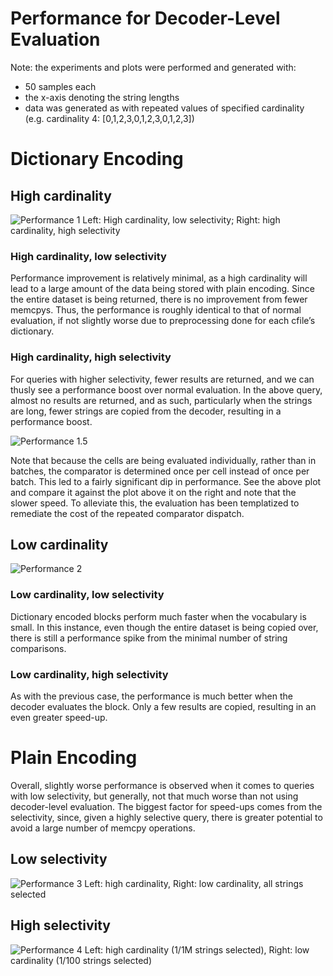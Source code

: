 # Performance for Decoder-Level Evaluation

Note: the experiments and plots were performed and generated with:
* 50 samples each
* the x-axis denoting the string lengths
* data was generated as with repeated values of specified cardinality (e.g. cardinality 4: [0,1,2,3,0,1,2,3,0,1,2,3])

# Dictionary Encoding

## High cardinality

![Performance 1](https://raw.githubusercontent.com/anjuwong/kudu/565e2c4e56f57ca738fcec73054d9297b9f72084/docs/images/decoder_eval_perf_1.png)
Left: High cardinality, low selectivity; Right: high cardinality, high selectivity

### High cardinality, low selectivity

Performance improvement is relatively minimal, as a high cardinality will lead to a large amount of the data being stored with plain encoding. Since the entire dataset is being returned, there is no improvement from fewer memcpys. Thus, the performance is roughly identical to that of normal evaluation, if not slightly worse due to preprocessing done for each cfile’s dictionary.

### High cardinality, high selectivity

For queries with higher selectivity, fewer results are returned, and we can thusly see a performance boost over normal evaluation. In the above query, almost no results are returned, and as such, particularly when the strings are long, fewer strings are copied from the decoder, resulting in a performance boost.

![Performance 1.5](https://raw.githubusercontent.com/anjuwong/kudu/565e2c4e56f57ca738fcec73054d9297b9f72084/docs/images/decoder_eval_perf_1.5.png)

Note that because the cells are being evaluated individually, rather than in batches, the comparator is determined once per cell instead of once per batch. This led to a fairly significant dip in performance. See the above plot and compare it against the plot above it on the right and note that the slower speed. To alleviate this, the evaluation has been templatized to remediate the cost of the repeated comparator dispatch.

## Low cardinality

![Performance 2](https://raw.githubusercontent.com/anjuwong/kudu/565e2c4e56f57ca738fcec73054d9297b9f72084/docs/images/decoder_eval_perf_2.png)
### Low cardinality, low selectivity

Dictionary encoded blocks perform much faster when the vocabulary is small. In this instance, even though the entire dataset is being copied over, there is still a performance spike from the minimal number of string comparisons.

### Low cardinality, high selectivity

As with the previous case, the performance is much better when the decoder evaluates the block. Only a few results are copied, resulting in an even greater speed-up.

# Plain Encoding
Overall, slightly worse performance is observed when it comes to queries with low selectivity, but generally, not that much worse than not using decoder-level evaluation. The biggest factor for speed-ups comes from the selectivity, since, given a highly selective query, there is greater potential to avoid a large number of memcpy operations.

## Low selectivity
![Performance 3](https://raw.githubusercontent.com/anjuwong/kudu/565e2c4e56f57ca738fcec73054d9297b9f72084/docs/images/decoder_eval_perf_3.png)
Left: high cardinality, Right: low cardinality, all strings selected

## High selectivity
![Performance 4](https://raw.githubusercontent.com/anjuwong/kudu/565e2c4e56f57ca738fcec73054d9297b9f72084/docs/images/decoder_eval_perf_4.png)
Left: high cardinality (1/1M strings selected), Right: low cardinality (1/100 strings selected)

